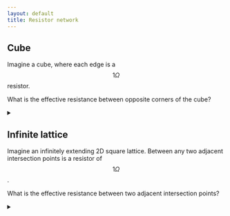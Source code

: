 ```yaml
---
layout: default
title: Resistor network
---
```


## Cube

Imagine a cube, where each edge is a $$ 1 \Omega $$  resistor.

What is the effective resistance between opposite corners of the cube?

<details><summary></summary>

The effective resistance is $$ \frac{5}{6} \Omega $$ .

### Proof

Let's call one of the corners point  $$ A $$ , through which we will force 1 A of
current into the circuit. Call the opposite corner point  $$ B $$ , through which we
will draw 1 A of current from the circuit. Thus overall, 1 A is flowing from  $$ A $$
to  $$ B $$ . We will set the voltage at  $$ B $$ to  $$ V_B = 0 $$ .

Now look at the 3 corners adjacent to  $$ A $$ , call them  $$ A_1 $$ ,  $$ A_2 $$  and  $$ A_3 $$ . By
symmetry, the current through an edge between  $$ A $$  and any  $$ A_i $$  is:

$$ I_A = \frac{1}{3} \text{ A} $$

Thus the voltage drop  $$ V_1 $$ , between  $$ A $$  and any point  $$ A_i $$  is given by:

$$ V_1 = I_A R = \frac{1}{3} \text{ V} $$

Now look at the 3 corners adjacent to  $$ B $$ , call them  $$ B_1 $$ ,  $$ B_2 $$  and  $$ B_3 $$ . The
situation is the same as above with the current flowing in the opposite
direction, hence the voltage drop  $$ V_2 $$  between any point  $$ B_i $$  and  $$ B $$  is given
by:

$$ V_2 = \frac{1}{3} \text{ V} $$

Now there are 6 equivalent ways for the current to flow in the middle resistor,
between the points  $$ A_i $$  and  $$ B_i $$ . Thus the current flowing through each path
is  $$ \frac{1}{6} $$  A. The voltage drop  $$ V_3 $$  between any connected  $$ A_i $$  and  $$ B_i $$
is given by:

$$ V_3 = \frac{1}{6} \text{ V} $$

The total voltage drop between  $$ A $$  and  $$ B $$  can be found by following any path
from  $$ A $$  to  $$ B $$ , thus:

$$ V_A = V_B + V_2 + V_3 + V_1 = \frac{5}{6} \text{ V} $$

Finally, use Ohm's law to find the effective resistance:

$$
R_{\text{eff}} = \frac{V}{I} =
  \frac{\left(\frac{5}{6}\right)}{1} =
  \frac{5}{6} \text{ } \Omega
$$

</details>

## Infinite lattice

Imagine an infinitely extending 2D square lattice. Between any two adjacent
intersection points is a resistor of $$ 1 \Omega $$ .

What is the effective resistance between two adjacent intersection points?

<details><summary></summary>

The effective resistance is  $$ \frac{1}{2} \Omega $$ .

### Proof

Label the two adjacent points  $$ A $$  and  $$ B $$ . We will superimpose two ways of
applying current to this circuit:

* Force 1 A into the circuit at point  $$ A $$  while holding the voltage 0 at
  infinity. Since each path out of  $$ A $$  is equivalent, the current from
    $$ A $$  to  $$ B $$  must be  $$ I_1 = \frac{1}{4} $$  A.
* Draw 1 A into the circuit at point  $$ B $$  while holding the voltage 0 at
  infinity. Since each path out of  $$ A $$  is equivalent, the current from
    $$ A $$  to  $$ B $$  must be  $$ I_2 = \frac{1}{4} $$  A.

Now we superimpose the two cases to get the situation where we have 1 A of
current flowing from  $$ A $$  to  $$ B $$ , giving a current  $$ I = I_1 + I_2 $$  through the
resistor:

$$ I = \frac{1}{4} + \frac{1}{4} = \frac{1}{2} \text{ A} $$

The voltage difference between $$ A $$ and $$ B $$ is, by Ohm's law:

$$ V = IR = 1 \times \frac{1}{2} = \frac{1}{2} \text{ V} $$

But overall, 1 A of current is going from  $$ A $$  to  $$ B $$ , thus the effective
resistance, by Ohm's law is:

$$
R_{\text{eff}} =
  \frac{V}{I} =
  \frac{\left(\frac{1}{2}\right)}{1} =
  \frac{1}{2} \text{ } \Omega
$$

</details>
